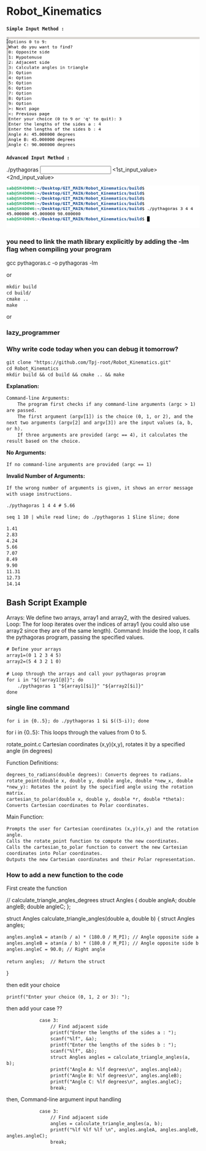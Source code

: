 # Robot_Kinematics




**`Simple Input Method :`**

<p align="center">
  <img src="Method_0.png">
</p>



**`Advanced Input Method :`**

./pythagoras <input option> <1st_input_value> <2nd_input_value>

<p align="center">
  <img src="Method_1.png">
</p>






### you need to link the math library explicitly by adding the -lm flag when compiling your program

gcc pythagoras.c -o pythagoras -lm


or

```
mkdir build
cd build/
cmake ..
make
```

or 

### lazy_programmer
### Why write code today when you can debug it tomorrow?

```
git clone "https://github.com/Tpj-root/Robot_Kinematics.git"
cd Robot_Kinematics
mkdir build && cd build && cmake .. && make
```


**Explanation:**

    Command-line Arguments:
        The program first checks if any command-line arguments (argc > 1) are passed.
        The first argument (argv[1]) is the choice (0, 1, or 2), and the next two arguments (argv[2] and argv[3]) are the input values (a, b, or h).
        If three arguments are provided (argc == 4), it calculates the result based on the choice.

**No Arguments:**

    If no command-line arguments are provided (argc == 1)

**Invalid Number of Arguments:**

    If the wrong number of arguments is given, it shows an error message with usage instructions.


```
./pythagoras 1 4 4 # 5.66
```




```
seq 1 10 | while read line; do ./pythagoras 1 $line $line; done
```

```
1.41
2.83
4.24
5.66
7.07
8.49
9.90
11.31
12.73
14.14
```

## Bash Script Example

Arrays: We define two arrays, array1 and array2, with the desired values.
Loop: The for loop iterates over the indices of array1 (you could also use array2 since they are of the same length).
Command: Inside the loop, it calls the pythagoras program, passing the specified values.

```
# Define your arrays
array1=(0 1 2 3 4 5)
array2=(5 4 3 2 1 0)

# Loop through the arrays and call your pythagoras program
for i in "${!array1[@]}"; do
    ./pythagoras 1 "${array1[$i]}" "${array2[$i]}"
done

```

###  single line command

```
for i in {0..5}; do ./pythagoras 1 $i $((5-i)); done
```

for i in {0..5}: This loops through the values from 0 to 5.





rotate_point.c
Cartesian coordinates (x,y)(x,y), rotates it by a specified angle (in degrees)




Function Definitions:

    degrees_to_radians(double degrees): Converts degrees to radians.
    rotate_point(double x, double y, double angle, double *new_x, double *new_y): Rotates the point by the specified angle using the rotation matrix.
    cartesian_to_polar(double x, double y, double *r, double *theta): Converts Cartesian coordinates to Polar coordinates.
    
    
Main Function:

    Prompts the user for Cartesian coordinates (x,y)(x,y) and the rotation angle.
    Calls the rotate_point function to compute the new coordinates.
    Calls the cartesian_to_polar function to convert the new Cartesian coordinates into Polar coordinates.
    Outputs the new Cartesian coordinates and their Polar representation.
    
    




###  How to add a new function to the code



First create the function


// calculate_triangle_angles_degrees
struct Angles {
    double angleA;
    double angleB;
    double angleC;
};

struct Angles calculate_triangle_angles(double a, double b) {
    struct Angles angles;
    
    angles.angleA = atan(b / a) * (180.0 / M_PI); // Angle opposite side a
    angles.angleB = atan(a / b) * (180.0 / M_PI); // Angle opposite side b
    angles.angleC = 90.0; // Right angle

    return angles;  // Return the struct
}



then edit your choice

```
printf("Enter your choice (0, 1, 2 or 3): ");
```


then add your case ??

```
            case 3:
                // Find adjacent side
                printf("Enter the lengths of the sides a : ");
                scanf("%lf", &a);
                printf("Enter the lengths of the sides b : ");
                scanf("%lf", &b);
                struct Angles angles = calculate_triangle_angles(a, b);
                printf("Angle A: %lf degrees\n", angles.angleA);
                printf("Angle B: %lf degrees\n", angles.angleB);
                printf("Angle C: %lf degrees\n", angles.angleC);
                break;
```

then, Command-line argument input handling


```
            case 3:
                // Find adjacent side
                angles = calculate_triangle_angles(a, b);
                printf("%lf %lf %lf \n", angles.angleA, angles.angleB, angles.angleC);
                break;

```


